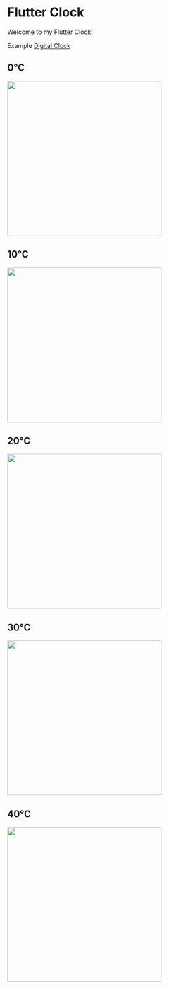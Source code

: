 # Flutter Clock

Welcome to my Flutter Clock!


Example [Digital Clock](digital_clock)

## 0°C
<img src='digital_clock/00.jpg' width='350'>

## 10°C
<img src='digital_clock/10.jpg' width='350'>

## 20°C
<img src='digital_clock/20.jpg' width='350'>

## 30°C
<img src='digital_clock/30.jpg' width='350'>

## 40°C
<img src='digital_clock/40.jpg' width='350'>
